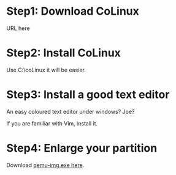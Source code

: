 # Step1: Download CoLinux


URL here

# Step2: Install CoLinux


Use C:\coLinux it will be easier.

# Step3: Install a good text editor


An easy coloured text editor under windows? Joe?

If you are familiar with Vim, install it.

# Step4: Enlarge your partition


Download [qemu-img.exe here](http://zoobab.wikidot.com/local--files/compiling-openwrt-under-microsoft-windows-vista-with-colinux/qemu-img.exe).